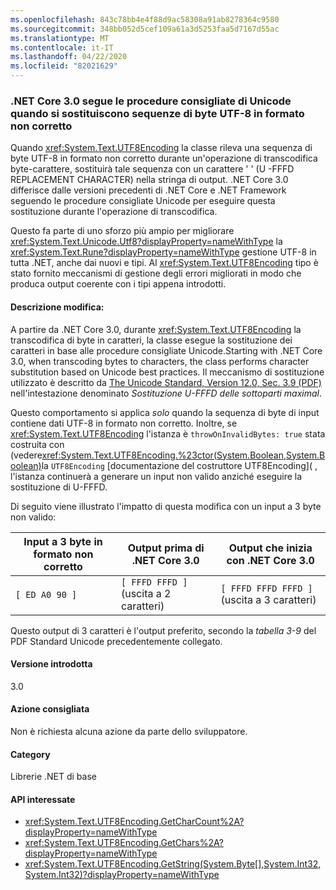 ```yaml
---
ms.openlocfilehash: 843c78bb4e4f88d9ac58308a91ab8278364c9580
ms.sourcegitcommit: 348bb052d5cef109a61a3d5253faa5d7167d55ac
ms.translationtype: MT
ms.contentlocale: it-IT
ms.lasthandoff: 04/22/2020
ms.locfileid: "82021629"
---
```

### <a name="net-core-30-follows-unicode-best-practices-when-replacing-ill-formed-utf-8-byte-sequences"></a>.NET Core 3.0 segue le procedure consigliate di Unicode quando si sostituiscono sequenze di byte UTF-8 in formato non corretto

Quando <xref:System.Text.UTF8Encoding> la classe rileva una sequenza di byte UTF-8 in formato non corretto durante un'operazione di transcodifica byte-carattere, sostituirà tale sequenza con un carattere ' ' (U -FFFD REPLACEMENT CHARACTER) nella stringa di output. .NET Core 3.0 differisce dalle versioni precedenti di .NET Core e .NET Framework seguendo le procedure consigliate Unicode per eseguire questa sostituzione durante l'operazione di transcodifica.

Questo fa parte di uno sforzo più ampio per migliorare <xref:System.Text.Unicode.Utf8?displayProperty=nameWithType> la <xref:System.Text.Rune?displayProperty=nameWithType> gestione UTF-8 in tutta .NET, anche dai nuovi e tipi. Al <xref:System.Text.UTF8Encoding> tipo è stato fornito meccanismi di gestione degli errori migliorati in modo che produca output coerente con i tipi appena introdotti.

#### <a name="change-description"></a>Descrizione modifica:

A partire da .NET Core 3.0, durante <xref:System.Text.UTF8Encoding> la transcodifica di byte in caratteri, la classe esegue la sostituzione dei caratteri in base alle procedure consigliate Unicode.Starting with .NET Core 3.0, when transcoding bytes to characters, the class performs character substitution based on Unicode best practices. Il meccanismo di sostituzione utilizzato è descritto da [The Unicode Standard, Version 12.0, Sec. 3.9 (PDF)](https://www.unicode.org/versions/Unicode12.0.0/ch03.pdf) nell'intestazione denominato _Sostituzione U-FFFD delle sottoparti maximal_.

Questo comportamento si applica _solo_ quando la sequenza di byte di input contiene dati UTF-8 in formato non corretto. Inoltre, se <xref:System.Text.UTF8Encoding> l'istanza è `throwOnInvalidBytes: true` stata costruita con (vedere<xref:System.Text.UTF8Encoding.%23ctor(System.Boolean,System.Boolean)>la `UTF8Encoding` [documentazione del costruttore UTF8Encoding]( , l'istanza continuerà a generare un input non valido anziché eseguire la sostituzione di U-FFFD.

Di seguito viene illustrato l'impatto di questa modifica con un input a 3 byte non valido:

|Input a 3 byte in formato non corretto|Output prima di .NET Core 3.0|Output che inizia con .NET Core 3.0|
|---|---|---|
| `[ ED A0 90 ]` | `[ FFFD FFFD ]`(uscita a 2 caratteri)| `[ FFFD FFFD FFFD ]`(uscita a 3 caratteri)|

Questo output di 3 caratteri è l'output preferito, secondo la _tabella 3-9_ del PDF Standard Unicode precedentemente collegato.

#### <a name="version-introduced"></a>Versione introdotta

3.0

#### <a name="recommended-action"></a>Azione consigliata

Non è richiesta alcuna azione da parte dello sviluppatore.

#### <a name="category"></a>Category

Librerie .NET di base

#### <a name="affected-apis"></a>API interessate

- <xref:System.Text.UTF8Encoding.GetCharCount%2A?displayProperty=nameWithType>
- <xref:System.Text.UTF8Encoding.GetChars%2A?displayProperty=nameWithType>
- <xref:System.Text.UTF8Encoding.GetString(System.Byte[],System.Int32,System.Int32)?displayProperty=nameWithType>

<!--

### Affected APIs

- `Overload:System.Text.UTF8Encoding.GetCharCount`
- `Overload:System.Text.UTF8Encoding.GetChars`
- `M:System.Text.UTF8Encoding.GetString(System.Byte[],System.Int32,System.Int32)`

-->
